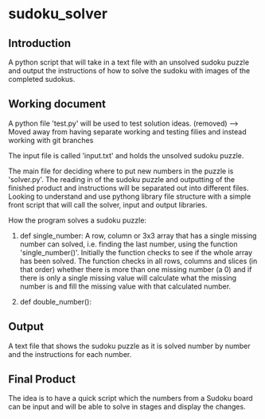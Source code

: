# sudoku_solver

## Introduction

A python script that will take in a text file with an unsolved sudoku puzzle and output the instructions of how to solve the sudoku with images of the completed sudokus.

## Working document

A python file 'test.py' will be used to test solution ideas. (removed)
  --> Moved away from having separate working and testing filies and instead working with git branches

The input file is called 'input.txt' and holds the unsolved sudoku puzzle.

The main file for deciding where to put new numbers in the puzzle is 'solver.py'. The reading in of the sudoku puzzle and outputting of the finished product and instructions will be separated out into different files. Looking to understand and use pythong library file structure with a simple front script that will call the solver, input and output libraries.

How the program solves a sudoku puzzle:

1.  def single_number: A row, column or 3x3 array that has a single missing number can solved, i.e. finding the last number, using the function 'single_number()'. Initially the function checks to see if the whole array has been solved. The function checks in all rows, columns and slices (in that order) whether there is more than one missing number (a 0) and if there is only a single missing value will calculate what the missing number is and fill the missing value with that calculated number.

2. def double_number(): 

## Output

A text file that shows the sudoku puzzle as it is solved number by number and the instructions for each number.

## Final Product

The idea is to have a quick script which the numbers from a Sudoku board can be input and will be able to solve in stages and display the changes.